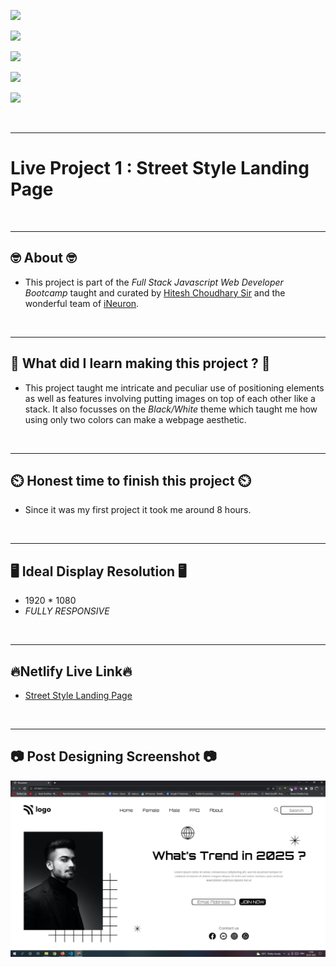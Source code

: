 ![](https://img.shields.io/badge/Live%20Project%201-Street%20Style%20Landing%20Page-brightgreen)

![](https://img.shields.io/badge/Tech%20Stack-HTML%20%7C%20CSS-blue)

![](https://img.shields.io/badge/Special%20Thanks-Hitesh%20Choudhary%20%7C%20iNeuron-orange)

![](https://img.shields.io/badge/Project%20Owner-Manik%20Dixit-lightgrey)

![](https://img.shields.io/badge/Motto-%E2%80%9CAny%20fool%20can%20write%20code%20that%20a%20computer%20can%20understand.%20Good%20programmers%20write%20code%20that%20humans%20can%20understand.%E2%80%9D%20%E2%80%93%20Martin%20Fowler-red)

&nbsp;
***

# **Live Project 1 : Street Style Landing Page**

&nbsp;
***
## **🤓 About 🤓**

- This project is part of the *Full Stack Javascript Web Developer Bootcamp* taught and curated by [Hitesh Choudhary Sir](https://www.instagram.com/hiteshchoudharyofficial) and the wonderful team of [iNeuron](https://ineuron.ai/).


&nbsp;
***
## **🤔 What did I learn making this project ? 🤔**

- This project taught me intricate and peculiar use of positioning elements as well as features involving putting images on top of each other like a stack. It also focusses on the *Black/White* theme which taught me how using only two colors can make a webpage aesthetic.

&nbsp;
***
## **⏲️ Honest time to finish this project ⏲️**

- Since it was my first project it took me around 8 hours.

&nbsp;
***
## **🖥️ Ideal Display Resolution 🖥️**

- 1920 * 1080
- *FULLY RESPONSIVE*

&nbsp;
***
## **🔥Netlify Live Link🔥**
- [Street Style Landing Page](https://live-project-1-fullstackjsbootcamp.netlify.app/)

&nbsp;
***
## **📷 Post Designing Screenshot 📷**
![](https://github.com/manikD1/Live-Project-1-Street-Style-Landing-Page/blob/main/Actual-Screenshot.JPG)
